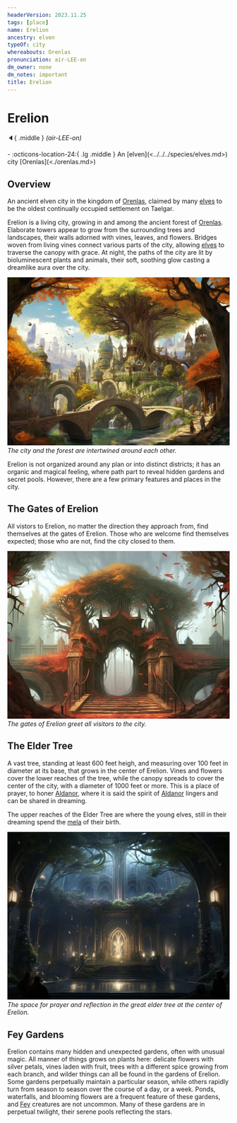 ```yaml
---
headerVersion: 2023.11.25
tags: [place]
name: Erelion
ancestry: elven
typeOf: city
whereabouts: Orenlas
pronunciation: air-LEE-on
dm_owner: none
dm_notes: important
title: Erelion
---
```

# Erelion
:speaker:{ .middle } *(air-LEE-on)*  
<div class="grid cards ext-narrow-margin ext-one-column" markdown>
-    :octicons-location-24:{ .lg .middle } An [elven](<../../../species/elves.md>) city [Orenlas](<./orenlas.md>)  
</div>


## Overview
An ancient elven city in the kingdom of [Orenlas](<./orenlas.md>), claimed by many [elves](<../../../species/elves.md>) to be the oldest continually occupied settlement on Taelgar. 

Erelion is a living city, growing in and among the ancient forest of [Orenlas](<./orenlas.md>). Elaborate towers appear to grow from the surrounding trees and landscapes, their walls adorned with vines, leaves, and flowers. Bridges woven from living vines connect various parts of the city, allowing [elves](<../../../species/elves.md>) to traverse the canopy with grace. At night, the paths of the city are lit by bioluminescent plants and animals, their soft, soothing glow casting a dreamlike aura over the city.

![Erelion 4 Overview C](../../../assets/erelion-4-overview-c.png)
*The city and the forest are intertwined around each other.*

Erelion is not organized around any plan or into distinct districts; it has an organic and magical feeling, where path part to reveal hidden gardens and secret pools. However, there are a few primary features and places in the city.
## The Gates of Erelion
All vistors to Erelion, no matter the direction they approach from, find themselves at the gates of Erelion. Those who are welcome find themselves expected; those who are not, find the city closed to them. 

![Erelion 2 Gate](../../../assets/erelion-2-gate.jpg)
*The gates of Erelion greet all visitors to the city.*

## The Elder Tree
A vast tree, standing at least 600 feet heigh, and measuring over 100 feet in diameter at its base, that grows in the center of Erelion. Vines and flowers cover the lower reaches of the tree, while the canopy spreads to cover the center of the city, with a diameter of 1000 feet or more. This is a place of prayer, to honer [Aldanor](<../../../gods-and-religions/gods/embodied-gods/aldanor.md>), where it is said the spirit of [Aldanor](<../../../gods-and-religions/gods/embodied-gods/aldanor.md>) lingers and can be shared in dreaming. 

The upper reaches of the Elder Tree are where the young elves, still in their dreaming spend the [mela](<../../../background/elven-cycle-of-generations.md>) of their birth. 

![Erelion Twilight Dreams 2](../../../assets/erelion-twilight-dreams-2.png)
*The space for prayer and reflection in the great elder tree at the center of Erelion.*

## Fey Gardens
Erelion contains many hidden and unexpected gardens, often with unusual magic. All manner of things grows on plants here: delicate flowers with silver petals, vines laden with fruit, trees with a different spice growing from each branch, and wilder things can all be found in the gardens of Erelion. Some gardens perpetually maintain a particular season, while others rapidly turn from season to season over the course of a day, or a week. Ponds, waterfalls, and blooming flowers are a frequent feature of these gardens, and [Fey](<../../../species/extraplanar/fey.md>) creatures are not uncommon. Many of these gardens are in perpetual twilight, their serene pools reflecting the stars. 

